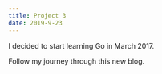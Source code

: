 ```yaml
---
title: Project 3
date: 2019-9-23
---
```


I decided to start learning Go in March 2017.

Follow my journey through this new blog.
